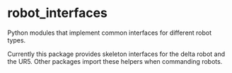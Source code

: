 # robot_interfaces

Python modules that implement common interfaces for different robot types.

Currently this package provides skeleton interfaces for the delta robot and the UR5. Other packages import these helpers when commanding robots.

